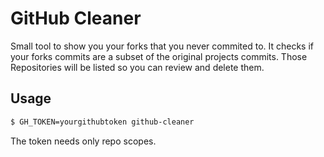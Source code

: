 # GitHub Cleaner
Small tool to show you your forks that you never commited to. It checks if your forks commits are a subset of the original projects commits. Those Repositories will be listed so you can review and delete them.

## Usage
```sh
$ GH_TOKEN=yourgithubtoken github-cleaner
```
The token needs only repo scopes.
